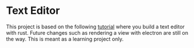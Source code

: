 # Text Editor

This project is based on the following [tutorial](https://www.flenker.blog/hecto/) where you build a text editor with rust. Future changes such as rendering a view with electron are still on the way. This is meant as a learning project only.